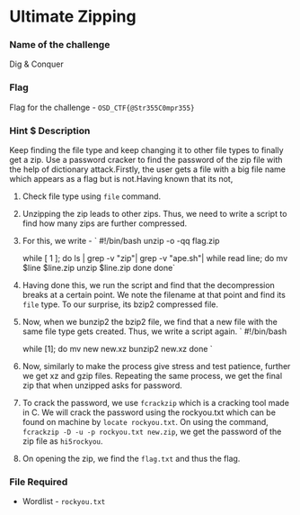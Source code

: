 # Ultimate Zipping

### Name of the challenge

Dig & Conquer

### Flag

Flag for the challenge - `OSD_CTF{@Str355C0mpr355}`

### Hint \$ Description

Keep finding the file type and keep changing it to other file types to finally get a zip. Use a password cracker to find the password of the zip file with the help of dictionary attack.Firstly, the user gets a file with a big file name which appears as a flag but is not.Having known that its not,

1.  Check file type using `file` command.
2.  Unzipping the zip leads to other zips. Thus, we need to write a script to find how many zips are further compressed.
3.  For this, we write -
    `
    #!/bin/bash
    unzip -o -qq flag.zip

    while [ 1 ];
    do
    ls | grep -v "zip"| grep -v "ape.sh"| while read line;
    do
    mv $line $line.zip
    unzip \$line.zip
    done
    done`

4.  Having done this, we run the script and find that the decompression breaks at a certain point. We note the filename at that point and find its `file` type. To our surprise, its bzip2 compressed file.

5.  Now, when we bunzip2 the bzip2 file, we find that a new file with the same file type gets created. Thus, we write a script again.
    `
    #!/bin/bash

    while [1];
    do
    mv new new.xz
    bunzip2 new.xz
    done
    `

6.  Now, similarly to make the process give stress and test patience, further we get xz and gzip files. Repeating the same process, we get the final zip that when unzipped asks for password.

7.  To crack the password, we use `fcrackzip` which is a cracking tool made in C. We will crack the password using the rockyou.txt which can be found on machine by `locate rockyou.txt`. On using the command, `fcrackzip -D -u -p rockyou.txt new.zip`, we get the password of the zip file as `hi5rockyou`.

8.  On opening the zip, we find the `flag.txt` and thus the flag.

### File Required

- Wordlist - `rockyou.txt`
